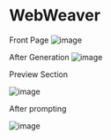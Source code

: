 # WebWeaver

Front Page 
![image](https://github.com/user-attachments/assets/0d8b6ce3-e6b6-43a4-bdd8-7f0436c51155)


After Generation
![image](https://github.com/user-attachments/assets/350bf840-f3e4-43f7-8505-6f8c0dc27345)

Preview Section

![image](https://github.com/user-attachments/assets/ac8f677e-9793-4b3b-9a5d-21ea9ea29382)

After prompting

![image](https://github.com/user-attachments/assets/d8730c6d-14b3-43ab-af9d-88f5242606f0)



